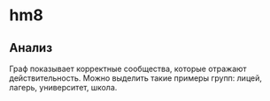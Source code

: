 # hm8
## Анализ
Граф показывает корректные сообщества, которые отражают действительность. Можно выделить такие примеры групп: лицей, лагерь, университет, школа. 
